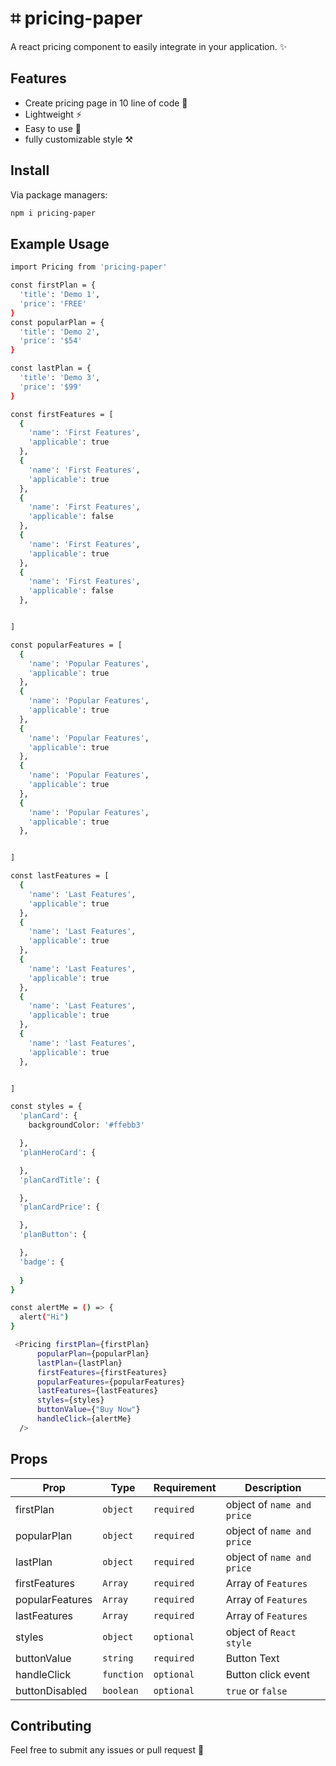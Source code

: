 # ⌗ pricing-paper

A react pricing component to easily integrate in your application. ✨

## Features

- Create pricing page in 10 line of code 🥳
- Lightweight ⚡
- Easy to use 🐥
- fully customizable style ⚒️

## Install

Via package managers:

```bash
npm i pricing-paper
```

## Example Usage

```bash
import Pricing from 'pricing-paper'

const firstPlan = {
  'title': 'Demo 1',
  'price': 'FREE'
}
const popularPlan = {
  'title': 'Demo 2',
  'price': '$54'
}

const lastPlan = {
  'title': 'Demo 3',
  'price': '$99'
}

const firstFeatures = [
  {
    'name': 'First Features',
    'applicable': true
  },
  {
    'name': 'First Features',
    'applicable': true
  },
  {
    'name': 'First Features',
    'applicable': false
  },
  {
    'name': 'First Features',
    'applicable': true
  },
  {
    'name': 'First Features',
    'applicable': false
  },


]

const popularFeatures = [
  {
    'name': 'Popular Features',
    'applicable': true
  },
  {
    'name': 'Popular Features',
    'applicable': true
  },
  {
    'name': 'Popular Features',
    'applicable': true
  },
  {
    'name': 'Popular Features',
    'applicable': true
  },
  {
    'name': 'Popular Features',
    'applicable': true
  },


]

const lastFeatures = [
  {
    'name': 'Last Features',
    'applicable': true
  },
  {
    'name': 'Last Features',
    'applicable': true
  },
  {
    'name': 'Last Features',
    'applicable': true
  },
  {
    'name': 'Last Features',
    'applicable': true
  },
  {
    'name': 'last Features',
    'applicable': true
  },


]

const styles = {
  'planCard': {
    backgroundColor: '#ffebb3'

  },
  'planHeroCard': {

  },
  'planCardTitle': {

  },
  'planCardPrice': {

  },
  'planButton': {

  },
  'badge': {
    
  }
}

const alertMe = () => {
  alert("Hi")
}

 <Pricing firstPlan={firstPlan}
      popularPlan={popularPlan}
      lastPlan={lastPlan}
      firstFeatures={firstFeatures}
      popularFeatures={popularFeatures}
      lastFeatures={lastFeatures}
      styles={styles}  
      buttonValue={"Buy Now"}
      handleClick={alertMe}
  />
```

## Props

| Prop      | Type      | Requirement  |Description                                         |
| --------- | --------- | ------------ | --------------------------------------------------- |
| firstPlan     | `object`  | `required` | object of `name and price` |
| popularPlan| `object`  | `required` | object of `name and price`   |
| lastPlan| `object`  | `required` | object of `name and price`   |
| firstFeatures| `Array`  | `required` | Array of `Features`   |
| popularFeatures| `Array`  | `required` | Array of `Features`   |
| lastFeatures| `Array`  | `required` | Array of `Features`   |
| styles| `object`  | `optional` | object of `React style`   |
| buttonValue| `string`  | `required` | Button Text   |
| handleClick| `function`  | `optional` | Button click event   |
| buttonDisabled| `boolean`  | `optional` | `true` or `false`   |

## Contributing

Feel free to submit any issues or pull request 🙂
